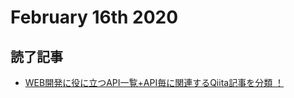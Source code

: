 # February 16th 2020
## 読了記事
- [WEB開発に役に立つAPI一覧+API毎に関連するQiita記事を分類 ！](https://qiita.com/hamaup/items/cd7212aa1d0b1f0e37de)